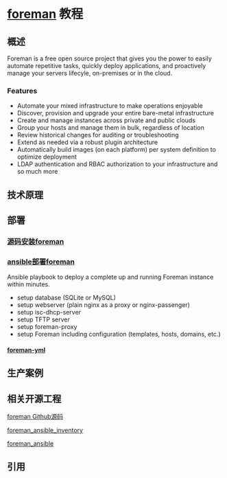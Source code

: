 # [foreman](https://theforeman.org) 教程


## 概述

Foreman is a free open source project that gives you the power to easily automate repetitive tasks, quickly deploy applications,
and proactively manage your servers lifecyle, on-premises or in the cloud.


### Features
* Automate your mixed infrastructure to make operations enjoyable
* Discover, provision and upgrade your entire bare-metal infrastructure
* Create and manage instances across private and public clouds
* Group your hosts and manage them in bulk, regardless of location
* Review historical changes for auditing or troubleshooting
* Extend as needed via a robust plugin architecture
* Automatically build images (on each platform) per system definition to optimize deployment
* LDAP authentication and RBAC authorization to your infrastructure
and so much more



## 技术原理


## 部署


### [源码安装foreman](https://theforeman.org/manuals/1.16/index.html#3.4InstallFromSource)


### [ansible部署foreman](https://github.com/adfinis-sygroup/foreman-ansible)

Ansible playbook to deploy a complete up and running Foreman instance within minutes.

* setup database (SQLite or MySQL)
* setup webserver (plain nginx as a proxy or nginx-passenger)
* setup isc-dhcp-server
* setup TFTP server
* setup foreman-proxy
* setup Foreman including configuration (templates, hosts, domains, etc.)

#### [foreman-yml](https://github.com/adfinis-sygroup/foreman-yml)




## 生产案例





## 相关开源工程

[foreman Github源码](https://github.com/theforeman/foreman)

[foreman_ansible_inventory](https://github.com/theforeman/foreman_ansible_inventory)

[foreman_ansible](https://github.com/theforeman/foreman_ansible)


## 引用


